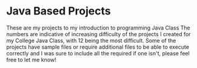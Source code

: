 # Java Based Projects
These are my projects to my introduction to programming Java Class
The numbers are indicative of increasing difficulty of the projects I created for my College Java Class, with 12 being the most difficult.
Some of the projects have sample files or require additional files to be able to execute correctly and I was sure to include all the required if one isn't, please feel free to let me know!
